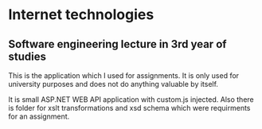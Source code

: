 # Internet technologies
##  Software engineering lecture in 3rd year of studies
This is the application which I used for assignments.
It is only used for university purposes and does not do anything valuable by itself.

It is small ASP.NET WEB API application with custom.js injected.
Also there is folder for xslt transformations and xsd schema which were requirments for an assignment.
